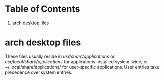 
# Table of Contents

1.  [arch desktop files](#orgb806f6b)


<a id="orgb806f6b"></a>

# arch desktop files

These files usually reside in *usr/share/applications* or *usr/local/share/applications* for applications installed system-wide,
or ~/.local/share/applications/ for user-specific applications. User entries take precedence over system entries.

